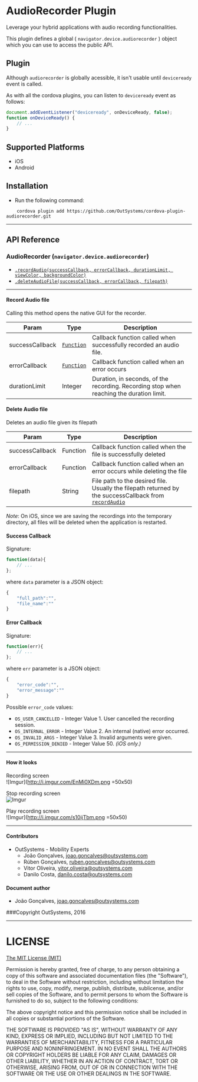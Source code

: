 # AudioRecorder Plugin

Leverage your hybrid applications with audio recording functionalities.

This plugin defines a global ( `navigator.device.audiorecorder` ) object which you can use to access the public API.


## Plugin

Although `audiorecorder` is globally acessible, it isn't usable until `deviceready` event is called.

As with all the cordova plugins, you can listen to `deviceready` event as follows: 

```javascript
document.addEventListener("deviceready", onDeviceReady, false);
function onDeviceReady() {
    // ...
}
```

## Supported Platforms

 - iOS
 - Android 


## Installation
- Run the following command:

```shell
    cordova plugin add https://github.com/OutSystems/cordova-plugin-audiorecorder.git
``` 
---

## API Reference

### AudioRecorder (`navigator.device.audiorecorder`)

 - [`.recordAudio(successCallback, errorCallback, durationLimit, viewColor, backgroundColor)`](#recordAudio)
 - [`.deleteAudioFile(successCallback, errorCallback, filepath)`](#deleteAudioFile)
 
---

<a name="recordAudio"></a>
#### Record Audio file

Calling this method opens the native GUI for the recorder.

| Param             | Type      | Description |
| ---               | ---       | --- |
| successCallback   | [`Function`](#successCallback)  | Callback function called when successfully recorded an audio file. |
| errorCallback     | [`Function`](#errorCallback)    | Callback function called when an error occurs |
| durationLimit     | Integer    | Duration, in seconds, of the recording. Recording stop when reaching the duration limit. |

<a name="deleteAudioFile"></a>
#### Delete Audio file

Deletes an audio file given its filepath

| Param             | Type      | Description   |
| ---               | ---       | ---           |
| successCallback   | Function  | Callback function called when the file is successfully deleted |
| errorCallback     | Function  | Callback function called when an error occurs while deleting the file |
| filepath          | String    | File path to the desired file. Usually the filepath returned by the successCallback from [`recordAudio`](#recordAudio) |

*Note*: On iOS, since we are saving the recordings into the temporary directory, all files will be deleted when the application is restarted. 

<a name="successCallback"></a>
#### Success Callback

Signature: 

```javascript
function(data){
    // ...
};
```

where `data` parameter is a JSON object:

```javascript
{
    "full_path":"",
    "file_name":""
}
```

<a name="errorCallback"></a>
#### Error Callback

Signature: 

```javascript
function(err){
    // ...
};
```

where `err` parameter is a JSON object:

```javascript
{
    "error_code":"",
    "error_message":""
}
```

Possible `error_code` values:

 - `OS_USER_CANCELLED` - Integer Value 1. User cancelled the recording session.
 - `OS_INTERNAL_ERROR` - Integer Value 2. An internal (native) error occurred.
 - `OS_INVALID_ARGS` - Integer Value 3. Invalid arguments were given.
 - `OS_PERMISSION_DENIED` - Integer Value 50.  _(iOS only.)_

---

#### How it looks


Recording screen <br />
![Imgur](http://i.imgur.com/EnMi0XDm.png =50x50)

Stop recording screen <br />
![Imgur](http://i.imgur.com/kzT2mugm.png=50x50)

Play recording screen <br />
![Imgur](http://i.imgur.com/s10ijTbm.png =50x50)


---

#### Contributors
- OutSystems - Mobility Experts
    - João Gonçalves, <joao.goncalves@outsystems.com>
    - Rúben Gonçalves, <ruben.goncalves@outsystems.com>
    - Vitor Oliveira, <vitor.oliveira@outsystems.com>
    - Danilo Costa, <danilo.costa@outsystems.com>

#### Document author
- João Gonçalves, <joao.goncalves@outsystems.com>

###Copyright OutSystems, 2016

---

LICENSE
=======


[The MIT License (MIT)](http://www.opensource.org/licenses/mit-license.html)

Permission is hereby granted, free of charge, to any person obtaining a copy
of this software and associated documentation files (the "Software"), to deal
in the Software without restriction, including without limitation the rights
to use, copy, modify, merge, publish, distribute, sublicense, and/or sell
copies of the Software, and to permit persons to whom the Software is
furnished to do so, subject to the following conditions:

The above copyright notice and this permission notice shall be included in
all copies or substantial portions of the Software.

THE SOFTWARE IS PROVIDED "AS IS", WITHOUT WARRANTY OF ANY KIND, EXPRESS OR
IMPLIED, INCLUDING BUT NOT LIMITED TO THE WARRANTIES OF MERCHANTABILITY,
FITNESS FOR A PARTICULAR PURPOSE AND NONINFRINGEMENT. IN NO EVENT SHALL THE
AUTHORS OR COPYRIGHT HOLDERS BE LIABLE FOR ANY CLAIM, DAMAGES OR OTHER
LIABILITY, WHETHER IN AN ACTION OF CONTRACT, TORT OR OTHERWISE, ARISING FROM,
OUT OF OR IN CONNECTION WITH THE SOFTWARE OR THE USE OR OTHER DEALINGS IN
THE SOFTWARE.
